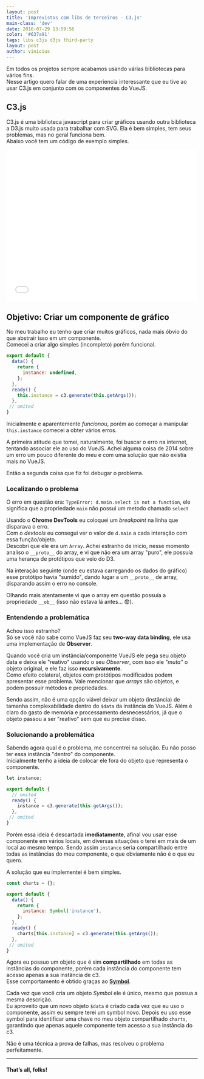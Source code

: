 ```yaml
---
layout: post
title: 'Imprevistos com libs de terceiros - C3.js'
main-class: 'dev'
date: 2016-07-29 13:59:56 
color: '#637a91'
tags: libs c3js d3js third-party
layout: post
author: vinicius
---
```


Em todos os projetos sempre acabamos usando várias bibliotecas para vários fins.  
Nesse artigo quero falar de uma experiencia interessante que eu tive ao usar C3.js em conjunto com os componentes do VueJS.

## C3.js
C3.js é uma biblioteca javascript para criar gráficos usando outra biblioteca a D3.js muito usada para trabalhar com SVG. Ela é bem simples, tem seus problemas, mas no geral funciona bem.  
Abaixo você tem um código de exemplo simples.

<iframe width="100%" height="400" src="//jsfiddle.net/Lodd585j/2/embedded/js,html,result/" allowfullscreen="allowfullscreen" frameborder="0"></iframe>

## Objetivo: Criar um componente de gráfico

No meu trabalho eu tenho que criar muitos gráficos, nada mais óbvio do que abstrair isso em um componente.  
Comecei a criar algo simples (incompleto) porém funcional.

```javascript
export default {
  data() {
    return {
      instance: undefined,
    };
  },
  ready() {
    this.instance = c3.generate(this.getArgs());
  },
 // omited
}
```

Inicialmente e aparentemente *funcionou*, porém ao começar a manipular `this.instance` comecei a obter vários erros.

A primeira atitude que tomei, naturalmente, foi buscar o erro na internet, tentando associar ele ao uso do VueJS. Achei alguma coisa de 2014 sobre um erro um pouco diferente do meu e com uma solução que não existia mais no VueJS.

Então a segunda coisa que fiz foi debugar o problema.

### Localizando o problema

O erro em questão era: `TypeError: d.main.select is not a function`, ele  significa que a propriedade `main` não possui um metodo chamado `select`

Usando o **Chrome DevTools** eu coloquei um *breakpoint* na linha que disparava o erro.  
Com o *devtools* eu consegui ver o valor de `d.main` a cada interação com essa função/objeto.  
Descobri que ele era um `Array`. Achei estranho de inicio, nesse momento analiso o `__proto__` do array, e vi que não era um array "puro", ele possuía uma herança de protótipos que veio do D3.

Na interação seguinte (onde eu estava carregando os dados do gráfico) esse protótipo havia "sumido", dando lugar a um `__proto__` de array, disparando assim o erro no console.

Olhando mais atentamente vi que o array em questão possuía a propriedade `__ob__` (isso não estava lá antes... 😨).

### Entendendo a problemática

Achou isso estranho?  
Só se você não sabe como VueJS faz seu **two-way data binding**, ele usa uma implementação de **Observer**.

Quando você cria um instância/componente VueJS ele pega seu objeto data e deixa ele "reativo" usando o seu *Observer*, com isso ele *"muta"* o objeto original, e ele faz isso **recursivamente**.  
Como efeito colateral, objetos com protótipos modificados podem apresentar esse problema. Vale mencionar que *arrays* são objetos, e podem possuir métodos e propriedades.

Sendo assim, não é uma opção viável deixar um objeto (instância) de tamanha complexabilidade dentro do `$data` da instância do VueJS. Além é claro do gasto de memória e processamento desnecessários, já que o objeto passou a ser "reativo" sem que eu precise disso.

### Solucionando a problemática 

Sabendo agora qual é o problema, me concentrei na solução. Eu não posso ter essa instância "dentro" do componente.  
Inicialmente tenho a ideia de colocar ele fora do objeto que representa o componente.

```javascript
let instance;

export default {
  // omited
  ready() {
    instance = c3.generate(this.getArgs());
  },
 // omited
}
```

Porém essa ideia é descartada **imediatamente**, afinal vou usar esse componente em vários locais, em diversas situações o terei em mais de um local ao mesmo tempo. Sendo assim `instance` seria compartilhado entre todas as instâncias do meu componente, o que obviamente não é o que eu quero.

A solução que eu implementei é bem simples.

```javascript
const charts = {};

export default {
  data() {
    return {
      instance: Symbol('instance'),
    };
  },
  ready() {
    charts[this.instance] = c3.generate(this.getArgs());
  },
 // omited
}
```

Agora eu possuo um objeto que é sim **compartilhado** em todas as instâncias do componente, porém cada instância do componente tem acesso apenas a sua instância de c3.  
Esse comportamento é obtido graças ao [**Symbol**](https://developer.mozilla.org/pt-BR/docs/Web/JavaScript/Reference/Global_Objects/Symbol).

Cada vez que você cria um objeto *Symbol* ele é único, mesmo que possua a mesma descrição.  
Eu aproveito que um novo objeto `$data` é criado cada vez que eu uso o componente, assim eu sempre terei um symbol novo. Depois eu uso esse symbol para identificar uma chave no meu objeto compartilhado `charts`, garantindo que apenas aquele componente tem acesso a sua instância do c3.

Não é uma técnica a prova de falhas, mas resolveu o problema perfeitamente.

----------------

#### That’s all, folks!
